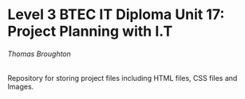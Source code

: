 # Level 3 BTEC IT Diploma Unit 17: Project Planning with I.T
###### Thomas Broughton

Repository for storing project files including HTML files, CSS files and Images.
